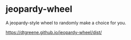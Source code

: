 # jeopardy-wheel

A jeopardy-style wheel to randomly make a choice for you.

https://dtgreene.github.io/jeopardy-wheel/dist/
